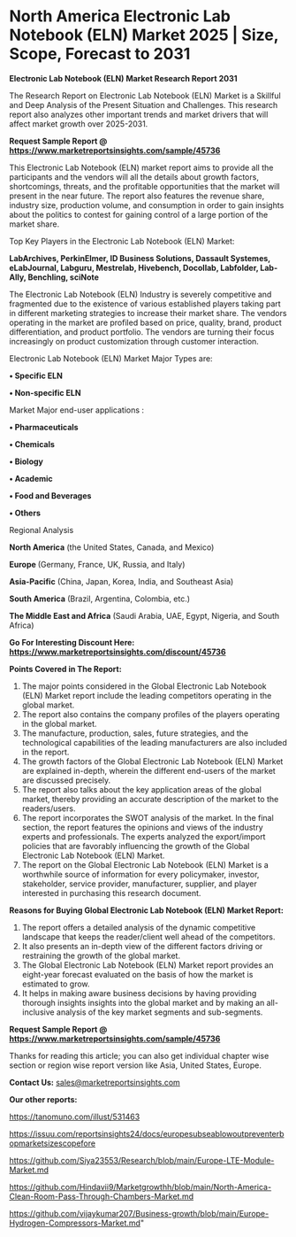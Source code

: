 # North America Electronic Lab Notebook (ELN) Market 2025 | Size, Scope, Forecast to 2031

<strong>Electronic Lab Notebook (ELN) Market Research Report 2031</strong>

The Research Report on Electronic Lab Notebook (ELN) Market is a Skillful and Deep Analysis of the Present Situation and Challenges. This research report also analyzes other important trends and market drivers that will affect market growth over 2025-2031.

<strong>Request Sample Report @ <a href=https://www.marketreportsinsights.com/sample/45736>https://www.marketreportsinsights.com/sample/45736</a></strong>

This Electronic Lab Notebook (ELN) market report aims to provide all the participants and the vendors will all the details about growth factors, shortcomings, threats, and the profitable opportunities that the market will present in the near future. The report also features the revenue share, industry size, production volume, and consumption in order to gain insights about the politics to contest for gaining control of a large portion of the market share.

Top Key Players in the Electronic Lab Notebook (ELN) Market:

<strong>LabArchives, PerkinElmer, ID Business Solutions, Dassault Systemes, eLabJournal, Labguru, Mestrelab, Hivebench, Docollab, Labfolder, Lab-Ally, Benchling, sciNote</strong>

The Electronic Lab Notebook (ELN) Industry is severely competitive and fragmented due to the existence of various established players taking part in different marketing strategies to increase their market share. The vendors operating in the market are profiled based on price, quality, brand, product differentiation, and product portfolio. The vendors are turning their focus increasingly on product customization through customer interaction.

Electronic Lab Notebook (ELN) Market Major Types are:

<strong>•  Specific ELN

•  Non-specific ELN</strong>

Market Major end-user applications :

<strong>•  Pharmaceuticals

•  Chemicals

•  Biology

•  Academic

•  Food and Beverages

•  Others</strong>

Regional Analysis

</u><strong><b>North America</b></strong> (the United States, Canada, and Mexico)

<strong><b>Europe </b></strong>(Germany, France, UK, Russia, and Italy)

<strong><b>Asia-Pacific</b></strong> (China, Japan, Korea, India, and Southeast Asia)

<strong><b>South America</b></strong> (Brazil, Argentina, Colombia, etc.)

<strong><b>The Middle East and Africa</b></strong> (Saudi Arabia, UAE, Egypt, Nigeria, and South Africa)

<strong>Go For Interesting Discount Here: <a href=https://www.marketreportsinsights.com/discount/45736>https://www.marketreportsinsights.com/discount/45736</a></strong>

<strong>Points Covered in The Report:</strong>
<ol>
  <li>The major points considered in the Global Electronic Lab Notebook (ELN) Market report include the leading competitors operating in the global market.</li>
  <li>The report also contains the company profiles of the players operating in the global market.</li>
  <li>The manufacture, production, sales, future strategies, and the technological capabilities of the leading manufacturers are also included in the report.</li>
  <li>The growth factors of the Global Electronic Lab Notebook (ELN) Market are explained in-depth, wherein the different end-users of the market are discussed precisely.</li>
  <li>The report also talks about the key application areas of the global market, thereby providing an accurate description of the market to the readers/users.</li>
  <li>The report incorporates the SWOT analysis of the market. In the final section, the report features the opinions and views of the industry experts and professionals. The experts analyzed the export/import policies that are favorably influencing the growth of the Global Electronic Lab Notebook (ELN) Market.</li>
  <li>The report on the Global Electronic Lab Notebook (ELN) Market is a worthwhile source of information for every policymaker, investor, stakeholder, service provider, manufacturer, supplier, and player interested in purchasing this research document.</li>
</ol>
<strong>Reasons for Buying Global Electronic Lab Notebook (ELN) Market Report:</strong>

<ol>
  <li>The report offers a detailed analysis of the dynamic competitive landscape that keeps the reader/client well ahead of the competitors.</li>
  <li>It also presents an in-depth view of the different factors driving or restraining the growth of the global market.</li>
  <li>The Global Electronic Lab Notebook (ELN) Market report provides an eight-year forecast evaluated on the basis of how the market is estimated to grow.</li>
  <li>It helps in making aware business decisions by having providing thorough insights insights into the global market and by making an all-inclusive analysis of the key market segments and sub-segments.</li>
</ol>
<strong>Request Sample Report @ <a href=https://www.marketreportsinsights.com/sample/45736>https://www.marketreportsinsights.com/sample/45736</a></strong>


Thanks for reading this article; you can also get individual chapter wise section or region wise report version like Asia, United States, Europe.

<strong>Contact Us:</strong>
sales@marketreportsinsights.com

<strong>Our other reports:</strong>

<a href=https://tanomuno.com/illust/531463>https://tanomuno.com/illust/531463</a>

<a href=https://issuu.com/reportsinsights24/docs/europesubseablowoutpreventerbopmarketsizescopefore>https://issuu.com/reportsinsights24/docs/europesubseablowoutpreventerbopmarketsizescopefore</a>

<a href=https://github.com/Siya23553/Research/blob/main/Europe-LTE-Module-Market.md>https://github.com/Siya23553/Research/blob/main/Europe-LTE-Module-Market.md</a>

<a href=https://github.com/Hindavii9/Marketgrowthh/blob/main/North-America-Clean-Room-Pass-Through-Chambers-Market.md>https://github.com/Hindavii9/Marketgrowthh/blob/main/North-America-Clean-Room-Pass-Through-Chambers-Market.md</a>

<a href=https://github.com/vijaykumar207/Business-growth/blob/main/Europe-Hydrogen-Compressors-Market.md>https://github.com/vijaykumar207/Business-growth/blob/main/Europe-Hydrogen-Compressors-Market.md</a>"
